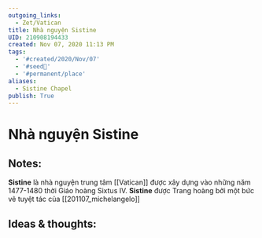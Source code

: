 ```yaml
---
outgoing_links:
  - Zet/Vatican
title: Nhà nguyện Sistine
UID: 210908194433
created: Nov 07, 2020 11:13 PM
tags:
  - '#created/2020/Nov/07'
  - '#seed🥜'
  - '#permanent/place'
aliases:
  - Sistine Chapel
publish: True
---
```

# Nhà nguyện Sistine

## Notes:
**Sistine** là nhà nguyện trung tâm [[Vatican]] được xây dựng vào những năm 1477-1480 thời Giáo hoàng Sixtus IV. **Sistine**  được Trang hoàng bởi một bức vẽ tuyệt tác của [[201107_michelangelo]]

## Ideas & thoughts:
